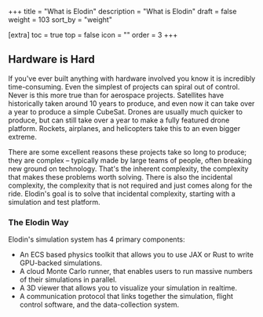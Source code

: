 +++
title = "What is Elodin"
description = "What is Elodin"
draft = false
weight = 103
sort_by = "weight"

[extra]
toc = true
top = false
icon = ""
order = 3
+++

## Hardware is Hard
If you've ever built anything with hardware involved you know it is incredibly time-consuming. Even the simplest of projects can spiral out of control.
Never is this more true than for aerospace projects. Satellites have historically taken around 10 years to produce, and even now it can take over a year to produce a simple CubeSat. Drones are usually much quicker to produce, but can still take over a year to make a fully featured drone platform. Rockets, airplanes, and helicopters take this to an even bigger extreme.

There are some excellent reasons these projects take so long to produce; they are complex – typically made by large teams of people, often breaking new ground on technology. That's the inherent complexity, the complexity that makes these problems worth solving. There is also the incidental complexity, the complexity that is not required and just comes along for the ride. Elodin's goal is to solve that incidental complexity, starting with a simulation and test platform.


### The Elodin Way

Elodin's simulation system has 4 primary components:
- An ECS based physics toolkit that allows you to use JAX or Rust to write GPU-backed simulations.
- A cloud Monte Carlo runner, that enables users to run massive numbers of their simulations in parallel.
- A 3D viewer that allows you to visualize your simulation in realtime.
- A communication protocol that links together the simulation, flight control software, and the data-collection system.

